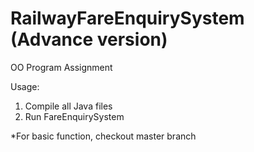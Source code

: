 # RailwayFareEnquirySystem (Advance version)
OO Program Assignment

Usage:
1. Compile all Java files
2. Run FareEnquirySystem



*For basic function, checkout master branch
